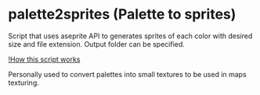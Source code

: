 # palette2sprites (Palette to sprites)

Script that uses aseprite API to generates sprites of each color 
with desired size and file extension. Output folder can be specified. 

[!How this script works](./how-script-works.png)

Personally used to convert palettes into small textures to be used in maps texturing.

